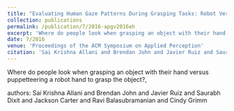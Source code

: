 ```yaml
---
title: "Evaluating Human Gaze Patterns During Grasping Tasks: Robot Versus Human Hand"
collection: publications
permalink: /publication/7/2016-apgv2016eh
excerpt: 'Where do people look when grasping an object with their hand versus puppetteering a robot hand to grasp the object?, '
date: 7/2016
venue: 'Proceedings of the ACM Symposium on Applied Perception'
citation: 'Sai Krishna Allani and Brendan John and Javier Ruiz and Saurabh Dixit and Jackson Carter and Ravi Balasubramanian and Cindy Grimm'
---
```

Where do people look when grasping an object with their hand versus puppetteering a robot hand to grasp the object?, 

authors: Sai Krishna Allani and Brendan John and Javier Ruiz and Saurabh Dixit and Jackson Carter and Ravi Balasubramanian and Cindy Grimm